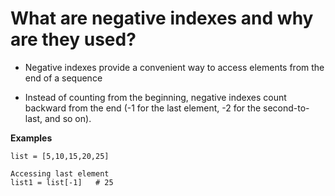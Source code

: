 # What are negative indexes and why are they used?

- Negative indexes provide a convenient way to access elements from the end of a sequence

- Instead of counting from the beginning, negative indexes count backward from the end
  (-1 for the last element, -2 for the second-to-last, and so on).

**Examples**

```
list = [5,10,15,20,25]

Accessing last element
list1 = list[-1]   # 25

```
